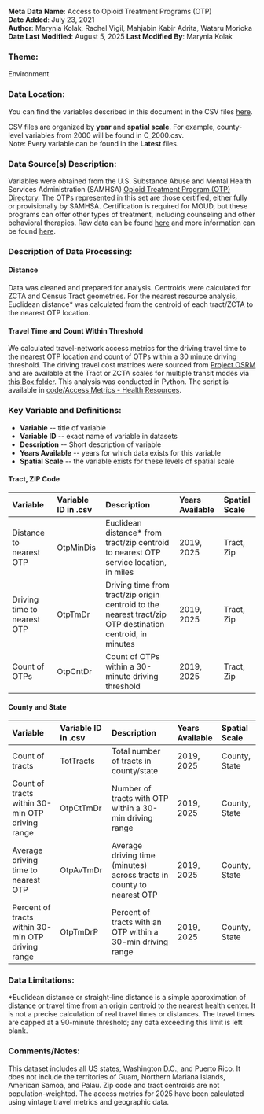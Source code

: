 **Meta Data Name**: Access to Opioid Treatment Programs (OTP)  
**Date Added**: July 23, 2021  
**Author**: Marynia Kolak, Rachel Vigil, Mahjabin Kabir Adrita, Wataru Morioka 
**Date Last Modified**: August 5, 2025 
**Last Modified By**: Marynia Kolak

### Theme: 
Environment  

### Data Location: 
You can find the variables described in this document in the CSV files [here](https://oeps.healthyregions.org/download).  

CSV files are organized by **year** and **spatial scale**. For example, county-level variables from 2000 will be found in C_2000.csv.  
Note: Every variable can be found in the **Latest** files. 

### Data Source(s) Description:  
Variables were obtained from the U.S. Substance Abuse and Mental Health Services Administration (SAMHSA) [Opioid Treatment Program (OTP) Directory](https://dpt2.samhsa.gov/treatment/directory.aspx). The OTPs represented in this set are those certified, either fully or provisionally by SAMHSA. Certification is required for MOUD, but these programs can offer other types of treatment, including counseling and other behavioral therapies. Raw data can be found [here](https://dpt2.samhsa.gov/treatment/directory.aspx) and more information can be found [here](https://www.samhsa.gov/medication-assisted-treatment/become-accredited-opioid-treatment-program).

### Description of Data Processing: 

#### Distance
Data was cleaned and prepared for analysis. Centroids were calculated for ZCTA and Census Tract geometries. For the nearest resource analysis, Euclidean distance* was calculated from the centroid of each tract/ZCTA to the nearest OTP location. 

#### Travel Time and Count Within Threshold
We calculated travel-network access metrics for the driving travel time to the nearest OTP location and count of OTPs within a 30 minute driving threshold. The driving travel cost matrices were sourced from [Project OSRM](http://project-osrm.org/) and are available at the Tract or ZCTA scales for multiple transit modes via [this Box folder](https://uchicago.app.box.com/s/ae2mtsw7f5tb4rhciczufdxd0owc23as). This analysis was conducted in Python. The script is available in [code/Access Metrics - Health Resources](https://github.com/GeoDaCenter/opioid-policy-scan/tree/fc3d94053dd1941a96a5945d73cc6f4845453484/code/Access%20Metrics%20-%20Health%20Resources).

### Key Variable and Definitions:

- **Variable** -- title of variable
- **Variable ID** -- exact name of variable in datasets
- **Description** -- Short description of variable
- **Years Available** -- years for which data exists for this variable
- **Spatial Scale** -- the variable exists for these levels of spatial scale

#### Tract, ZIP Code
| Variable | Variable ID in .csv | Description | Years Available | Spatial Scale |
|:---------|:--------------------|:------------|:----------------|:--------------|
| Distance to nearest OTP | OtpMinDis | Euclidean distance* from tract/zip centroid to nearest OTP service location, in miles | 2019, 2025 | Tract, Zip |
| Driving time to nearest OTP | OtpTmDr | Driving time from tract/zip origin centroid to the nearest tract/zip OTP destination centroid, in minutes | 2019, 2025 | Tract, Zip |
| Count of OTPs | OtpCntDr | Count of OTPs within a 30-minute driving threshold | 2019, 2025 | Tract, Zip |

#### County and State
| Variable | Variable ID in .csv | Description | Years Available | Spatial Scale |
|:---------|:--------------------|:------------|:----------------|:--------------|
| Count of tracts | TotTracts | Total number of tracts in county/state | 2019, 2025 | County, State |
| Count of tracts within 30-min OTP driving range | OtpCtTmDr | Number of tracts with OTP within a 30-min driving range | 2019, 2025 | County, State |
| Average driving time to nearest OTP | OtpAvTmDr | Average driving time (minutes) across tracts in county to nearest OTP | 2019, 2025 | County, State |
| Percent of tracts within 30-min OTP driving range | OtpTmDrP | Percent of tracts with an OTP within a 30-min driving range | 2019, 2025 | County, State |

### Data Limitations:
*Euclidean distance or straight-line distance is a simple approximation of distance or travel time from an origin centroid to the nearest health center. It is not a precise calculation of real travel times or distances. The travel times are capped at a 90-minute threshold; any data exceeding this limit is left blank. 

### Comments/Notes:
This dataset includes all US states, Washington D.C., and Puerto Rico. It does not include the territories of Guam, Northern Mariana Islands, American Samoa, and Palau. Zip code and tract centroids are not population-weighted. The access metrics for 2025 have been calculated using vintage travel metrics and geographic data.

